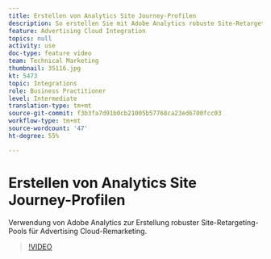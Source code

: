 ```yaml
---
title: Erstellen von Analytics Site Journey-Profilen
description: So erstellen Sie mit Adobe Analytics robuste Site-Retargeting-Pools für das Advertising Cloud-Remarketing.
feature: Advertising Cloud Integration
topics: null
activity: use
doc-type: feature video
team: Technical Marketing
thumbnail: 35116.jpg
kt: 5473
topic: Integrations
role: Business Practitioner
level: Intermediate
translation-type: tm+mt
source-git-commit: f3b3fa7d91b0cb21005b57768ca23ed6700fcc03
workflow-type: tm+mt
source-wordcount: '47'
ht-degree: 55%

---
```



# Erstellen von Analytics Site Journey-Profilen

Verwendung von Adobe Analytics zur Erstellung robuster Site-Retargeting-Pools für Advertising Cloud-Remarketing.

>[!VIDEO](https://video.tv.adobe.com/v/35116/?quality=12&learn=on)
